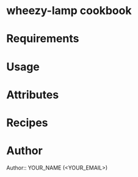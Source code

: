 # wheezy-lamp cookbook

# Requirements

# Usage

# Attributes

# Recipes

# Author

Author:: YOUR_NAME (<YOUR_EMAIL>)
